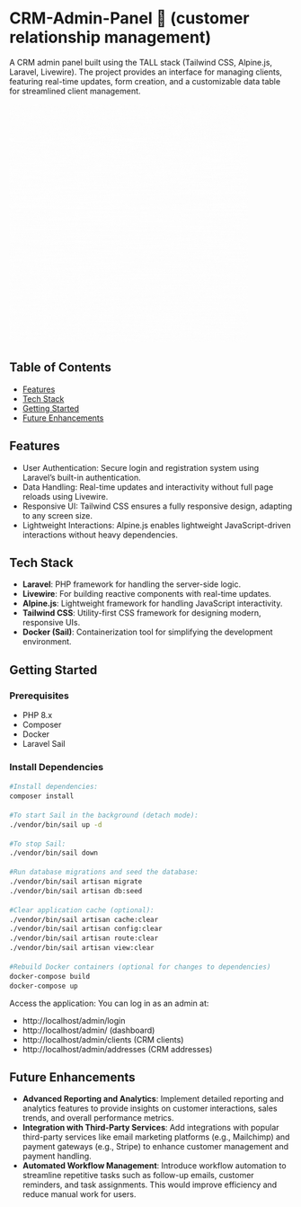 # CRM-Admin-Panel 📖 (customer relationship management)

A CRM admin panel built using the TALL stack (Tailwind CSS, Alpine.js, Laravel, Livewire). The project provides an interface for managing clients, featuring real-time updates, form creation, and a customizable data table for streamlined client management.

<img src="./projectcrm.gif" width=425 height=425>

## Table of Contents
- [Features](#features)
- [Tech Stack](#tech-stack)
- [Getting Started](#getting-started)
- [Future Enhancements](#future-enhancements)

## Features
- User Authentication: Secure login and registration system using Laravel’s built-in authentication.
- Data Handling: Real-time updates and interactivity without full page reloads using Livewire.
- Responsive UI: Tailwind CSS ensures a fully responsive design, adapting to any screen size.
- Lightweight Interactions: Alpine.js enables lightweight JavaScript-driven interactions without heavy dependencies.

## Tech Stack
- **Laravel**: PHP framework for handling the server-side logic.
- **Livewire**: For building reactive components with real-time updates.
- **Alpine.js**: Lightweight framework for handling JavaScript interactivity.
- **Tailwind CSS**: Utility-first CSS framework for designing modern, responsive UIs.
- **Docker (Sail)**: Containerization tool for simplifying the development environment.

## Getting Started

### Prerequisites
- PHP 8.x
- Composer
- Docker
- Laravel Sail

### Install Dependencies
   ```bash
#Install dependencies:
   composer install

#To start Sail in the background (detach mode):
./vendor/bin/sail up -d

#To stop Sail:
./vendor/bin/sail down

#Run database migrations and seed the database:
./vendor/bin/sail artisan migrate
./vendor/bin/sail artisan db:seed

#Clear application cache (optional):
./vendor/bin/sail artisan cache:clear
./vendor/bin/sail artisan config:clear
./vendor/bin/sail artisan route:clear
./vendor/bin/sail artisan view:clear

#Rebuild Docker containers (optional for changes to dependencies)
docker-compose build
docker-compose up


```
Access the application: You can log in as an admin at:
- http://localhost/admin/login
- http://localhost/admin/ (dashboard)
- http://localhost/admin/clients (CRM clients)
- http://localhost/admin/addresses (CRM addresses)

## Future Enhancements
- **Advanced Reporting and Analytics**: Implement detailed reporting and analytics features to provide insights on customer interactions, sales trends, and overall performance metrics.
- **Integration with Third-Party Services**: Add integrations with popular third-party services like email marketing platforms (e.g., Mailchimp) and payment gateways (e.g., Stripe) to enhance customer management and payment handling.
- **Automated Workflow Management**: Introduce workflow automation to streamline repetitive tasks such as follow-up emails, customer reminders, and task assignments. This would improve efficiency and reduce manual work for users.


